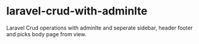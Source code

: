 # laravel-crud-with-adminlte
Laravel Crud operations with adminlte and seperate sidebar, header footer and picks body page from view.
